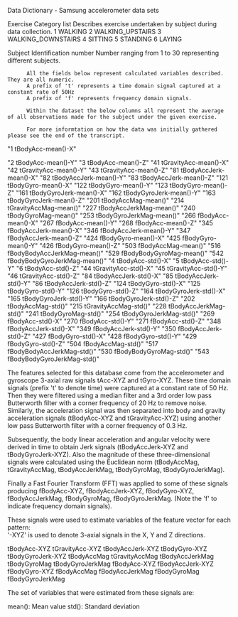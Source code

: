 Data Dictionary - Samsung accelerometer data sets

Exercise  Category list
          Describes exercise undertaken by subject during data collection.
          1 WALKING
          2 WALKING_UPSTAIRS
          3 WALKING_DOWNSTAIRS
          4 SITTING
          5 STANDING
          6 LAYING


Subject   Identification number
          Number ranging from 1 to 30 representing different subjects.
          
          All the fields below represent calculated variables described. They are all numeric.
          A prefix of 't' represents a time domain signal captured at a constant rate of 50Hz
          A prefix of 'f' represents frequency domain signals.
        
          Within the dataset the below columns all represent the average of all observations made for the subject under the given exercise.
          
          For more informtation on how the data was initially gathered please see the end of the transcript.  
          
"1 tBodyAcc-mean()-X"

"2 tBodyAcc-mean()-Y"
"3 tBodyAcc-mean()-Z"
"41 tGravityAcc-mean()-X"
"42 tGravityAcc-mean()-Y"
"43 tGravityAcc-mean()-Z"
"81 tBodyAccJerk-mean()-X"
"82 tBodyAccJerk-mean()-Y"
"83 tBodyAccJerk-mean()-Z"
"121 tBodyGyro-mean()-X"
"122 tBodyGyro-mean()-Y"
"123 tBodyGyro-mean()-Z"
"161 tBodyGyroJerk-mean()-X"
"162 tBodyGyroJerk-mean()-Y"
"163 tBodyGyroJerk-mean()-Z"
"201 tBodyAccMag-mean()"
"214 tGravityAccMag-mean()"
"227 tBodyAccJerkMag-mean()"
"240 tBodyGyroMag-mean()"
"253 tBodyGyroJerkMag-mean()"
"266 fBodyAcc-mean()-X"
"267 fBodyAcc-mean()-Y"
"268 fBodyAcc-mean()-Z"
"345 fBodyAccJerk-mean()-X"
"346 fBodyAccJerk-mean()-Y"
"347 fBodyAccJerk-mean()-Z"
"424 fBodyGyro-mean()-X"
"425 fBodyGyro-mean()-Y"
"426 fBodyGyro-mean()-Z"
"503 fBodyAccMag-mean()"
"516 fBodyBodyAccJerkMag-mean()"
"529 fBodyBodyGyroMag-mean()"
"542 fBodyBodyGyroJerkMag-mean()"
"4 tBodyAcc-std()-X"
"5 tBodyAcc-std()-Y"
"6 tBodyAcc-std()-Z"
"44 tGravityAcc-std()-X"
"45 tGravityAcc-std()-Y"
"46 tGravityAcc-std()-Z"
"84 tBodyAccJerk-std()-X"
"85 tBodyAccJerk-std()-Y"
"86 tBodyAccJerk-std()-Z"
"124 tBodyGyro-std()-X"
"125 tBodyGyro-std()-Y"
"126 tBodyGyro-std()-Z"
"164 tBodyGyroJerk-std()-X"
"165 tBodyGyroJerk-std()-Y"
"166 tBodyGyroJerk-std()-Z"
"202 tBodyAccMag-std()"
"215 tGravityAccMag-std()"
"228 tBodyAccJerkMag-std()"
"241 tBodyGyroMag-std()"
"254 tBodyGyroJerkMag-std()"
"269 fBodyAcc-std()-X"
"270 fBodyAcc-std()-Y"
"271 fBodyAcc-std()-Z"
"348 fBodyAccJerk-std()-X"
"349 fBodyAccJerk-std()-Y"
"350 fBodyAccJerk-std()-Z"
"427 fBodyGyro-std()-X"
"428 fBodyGyro-std()-Y"
"429 fBodyGyro-std()-Z"
"504 fBodyAccMag-std()"
"517 fBodyBodyAccJerkMag-std()"
"530 fBodyBodyGyroMag-std()"
"543 fBodyBodyGyroJerkMag-std()"



The features selected for this database come from the accelerometer and gyroscope 3-axial raw signals tAcc-XYZ and tGyro-XYZ. These time domain signals (prefix 't' to denote time) were captured at a constant rate of 50 Hz. Then they were filtered using a median filter and a 3rd order low pass Butterworth filter with a corner frequency of 20 Hz to remove noise. Similarly, the acceleration signal was then separated into body and gravity acceleration signals (tBodyAcc-XYZ and tGravityAcc-XYZ) using another low pass Butterworth filter with a corner frequency of 0.3 Hz. 

Subsequently, the body linear acceleration and angular velocity were derived in time to obtain Jerk signals (tBodyAccJerk-XYZ and tBodyGyroJerk-XYZ). Also the magnitude of these three-dimensional signals were calculated using the Euclidean norm (tBodyAccMag, tGravityAccMag, tBodyAccJerkMag, tBodyGyroMag, tBodyGyroJerkMag). 

Finally a Fast Fourier Transform (FFT) was applied to some of these signals producing fBodyAcc-XYZ, fBodyAccJerk-XYZ, fBodyGyro-XYZ, fBodyAccJerkMag, fBodyGyroMag, fBodyGyroJerkMag. (Note the 'f' to indicate frequency domain signals). 

These signals were used to estimate variables of the feature vector for each pattern:  
'-XYZ' is used to denote 3-axial signals in the X, Y and Z directions.

tBodyAcc-XYZ
tGravityAcc-XYZ
tBodyAccJerk-XYZ
tBodyGyro-XYZ
tBodyGyroJerk-XYZ
tBodyAccMag
tGravityAccMag
tBodyAccJerkMag
tBodyGyroMag
tBodyGyroJerkMag
fBodyAcc-XYZ
fBodyAccJerk-XYZ
fBodyGyro-XYZ
fBodyAccMag
fBodyAccJerkMag
fBodyGyroMag
fBodyGyroJerkMag

The set of variables that were estimated from these signals are: 

mean(): Mean value
std(): Standard deviation
